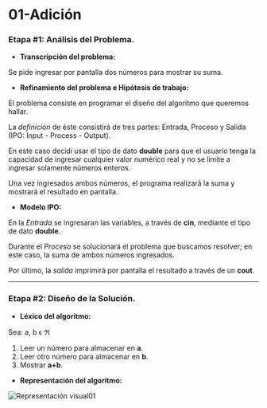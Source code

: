 # 01-Adición

### Etapa #1: Análisis del Problema.
* **Transcripción del problema:**

Se pide ingresar por pantalla dos números para mostrar su suma.

* **Refinamiento del problema e Hipótesis de trabajo:**

El problema consiste en programar el diseño del algoritmo que queremos hallar. 

La _definición_ de éste consistirá de tres partes: Entrada, Proceso y Salida (IPO: Input - Process - Output).

En este caso decidí usar el tipo de dato **double** para que el usuario tenga la capacidad de ingresar cualquier valor numérico real y no se limite a ingresar solamente números enteros.

Una vez ingresados ambos números, el programa realizará la suma y mostrará el resultado en pantalla.

* **Modelo IPO:**

En la _Entrada_ se ingresaran las variables, a través de **cin**, mediante el tipo de dato **double**.

Durante el _Proceso_ se solucionará el problema que buscamos resolver; en este caso, la suma de ambos números ingresados.

Por último, la _salida_ imprimirá por pantalla el resultado a través de un **cout**.

___

### Etapa #2: Diseño de la Solución.
* **Léxico del algoritmo:**

Sea: a, b ϵ ℜ

1. Leer un número para almacenar en **a**.
2. Leer otro número para almacenar en **b**.
3. Mostrar **a+b**.

* **Representación del algoritmo:**

![Representación visual01](https://k7sxqa.dm.files.1drv.com/y4mRAHWQCoMNnuvbw8mJKqt6-waHEgcEKckqtr8JtWWsxTVEhSu83roLoD5YjaETHFlSv3j9Z4x1zfA3wMrEtoldnCrkm-pbKare3y8qEsjClAs9gI0KNbsMGrc2W1WMMLi8Vs4Rcdmi5zS3v3dZ-GIE5Q7aoO0B9EQeQQfEXy7fOklFT-H4bKl2BfxMQFz4PPasNa9_HCWfrnYJQWD3ss6cA/01AdicionRepresentacionVisual.png?psid=1)
